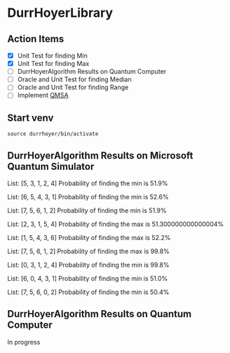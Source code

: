 # DurrHoyerLibrary

## Action Items

- [x] Unit Test for finding Min
- [x] Unit Test for finding Max
- [ ] DurrHoyerAlgorithm Results on Quantum Computer
- [ ] Oracle and Unit Test for finding Median
- [ ] Oracle and Unit Test for finding Range
- [ ] Implement [QMSA](https://arxiv.org/pdf/1908.07943)

## Start venv

`source durrhoyer/bin/activate`

## DurrHoyerAlgorithm Results on Microsoft Quantum Simulator

List: [5, 3, 1, 2, 4]
Probability of finding the min is 51.9%

List: [6, 5, 4, 3, 1]
Probability of finding the min is 52.6%

List: [7, 5, 6, 1, 2]
Probability of finding the min is 51.9%

List: [2, 3, 1, 5, 4]
Probability of finding the max is 51.300000000000004%

List: [1, 5, 4, 3, 6]
Probability of finding the max is 52.2%

List: [7, 5, 6, 1, 2]
Probability of finding the max is 99.8%

List: [0, 3, 1, 2, 4]
Probability of finding the min is 99.8%

List: [6, 0, 4, 3, 1]
Probability of finding the min is 51.0%

List: [7, 5, 6, 0, 2]
Probability of finding the min is 50.4%


## DurrHoyerAlgorithm Results on Quantum Computer
In progress
